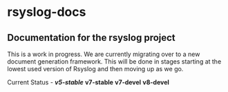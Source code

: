 rsyslog-docs
============

Documentation for the rsyslog project
-------------------------------------

This is a work in progress. We are currently migrating over to a new document
generation framework. This will be done in stages starting at the lowest used
version of Rsyslog and then moving up as we go.

Current Status -
**_v5-stable_**
**v7-stable**
**v7-devel**
**v8-devel**
